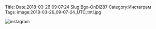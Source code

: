 Title:
Date:2018-03-26 09:07:24
Slug:Bgx-OnDlZ87
Category:Инстаграм
Tags:
image:2018-03-26_09-07-24_UTC_tntl.jpg

![instagram]({attach}images/2018-03-26_09-07-24_UTC.jpg)
